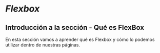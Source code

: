 # _Flexbox_

## Introducción a la sección - Qué es FlexBox

En esta sección vamos a aprender qué es Flexbox y cómo lo podemos utilizar dentro de nuestras páginas.
